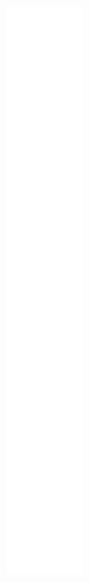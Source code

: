 <p align="center">
  <img src="https://github.com/jl-memosoft/jl-memosoft/blob/main/github-metrics.svg">
</p> 
